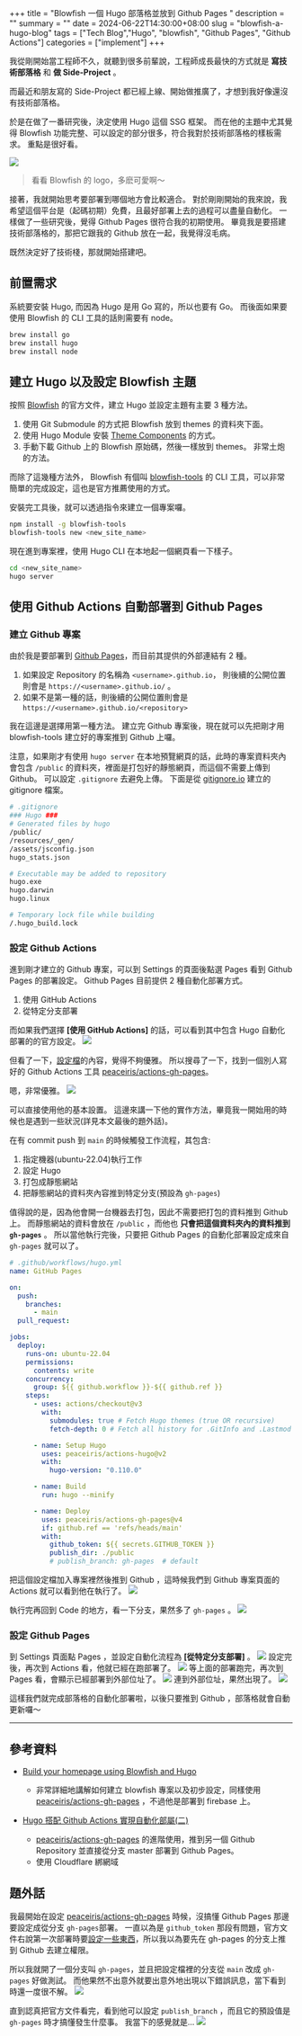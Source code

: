 +++
title = "Blowfish 一個 Hugo 部落格並放到 Github Pages "
description = ""
summary = ""
date = 2024-06-22T14:30:00+08:00
slug = "blowfish-a-hugo-blog"
tags = ["Tech Blog","Hugo", "blowfish", "Github Pages", "Github Actions"]
categories = ["implement"]
+++

我從剛開始當工程師不久，就聽到很多前輩說，工程師成長最快的方式就是 **寫技術部落格** 和 **做 Side-Project** 。

而最近和朋友寫的 Side-Project 都已經上線、開始做推廣了，才想到我好像還沒有技術部落格。

於是在做了一番研究後，決定使用 Hugo 這個 SSG 框架。
而在他的主題中尤其覺得 Blowfish 功能完整、可以設定的部分很多，符合我對於技術部落格的樣板需求。
重點是很好看。

![](files/Blowfish.png)

> 看看 Blowfish 的 logo，多麽可愛啊～

接著，我就開始思考要部署到哪個地方會比較適合。
對於剛剛開始的我來說，我希望這個平台是（起碼初期）免費，且最好部署上去的過程可以盡量自動化。
一樣做了一些研究後，覺得 Github Pages 很符合我的初期使用。
畢竟我是要搭建技術部落格的，那把它跟我的 Github 放在一起，我覺得沒毛病。

既然決定好了技術棧，那就開始搭建吧。

## 前置需求

系統要安裝 Hugo, 而因為 Hugo 是用 Go 寫的，所以也要有 Go。
而後面如果要使用 Blowfish 的 CLI 工具的話則需要有 node。

```bash
brew install go
brew install hugo
brew install node
```

## 建立 Hugo 以及設定 Blowfish 主題

按照 [Blowfish](https://blowfish.page/) 的官方文件，建立 Hugo 並設定主題有主要 3 種方法。

1. 使用 Git Submodule 的方式把 Blowfish 放到 themes 的資料夾下面。
2. 使用 Hugo Module 安裝 [Theme Components](https://gohugo.io/hugo-modules/theme-components/) 的方式。
3. 手動下載 Github 上的 Blowfish 原始碼，然後一樣放到 themes。 非常土炮的方法。

而除了這幾種方法外， Blowfish 有個叫 [blowfish-tools](https://github.com/nunocoracao/blowfish-tools) 的 CLI 工具，可以非常簡單的完成設定，這也是官方推薦使用的方式。

安裝完工具後，就可以透過指令來建立一個專案囉。

```bash
npm install -g blowfish-tools
blowfish-tools new <new_site_name>
```

現在進到專案裡，使用 Hugo CLI 在本地起一個網頁看一下樣子。

```bash
cd <new_site_name>
hugo server
```

## 使用 Github Actions 自動部署到 Github Pages

### 建立 Github 專案

由於我是要部署到 [Github Pages](https://pages.github.com/)，而目前其提供的外部連結有 2 種。

1. 如果設定 Repository 的名稱為 `<username>.github.io`， 則後續的公開位置則會是 `https://<username>.github.io/` 。
2. 如果不是第一種的話，則後續的公開位置則會是 `https://<username>.github.io/<repository>`

我在這邊是選擇用第一種方法。
建立完 Github 專案後，現在就可以先把剛才用 blowfish-tools 建立好的專案推到 Github 上囉。

注意，如果剛才有使用 `hugo server` 在本地預覽網頁的話，此時的專案資料夾內會包含 `/public` 的資料夾，裡面是打包好的靜態網頁，而這個不需要上傳到 Github。
可以設定 `.gitignore` 去避免上傳。
下面是從 [gitignore.io](https://www.toptal.com/developers/gitignore) 建立的 gitignore 檔案。

```bash
# .gitignore
### Hugo ###
# Generated files by hugo
/public/
/resources/_gen/
/assets/jsconfig.json
hugo_stats.json

# Executable may be added to repository
hugo.exe
hugo.darwin
hugo.linux

# Temporary lock file while building
/.hugo_build.lock
```

### 設定 Github Actions

進到剛才建立的 Github 專案，可以到 Settings 的頁面後點選 Pages 看到 Github Pages 的部署設定。
Github Pages 目前提供 2 種自動化部署方式。

1. 使用 GitHub Actions
2. 從特定分支部署

而如果我們選擇 **[使用 GitHub Actions]** 的話，可以看到其中包含 Hugo 自動化部署的的官方設定。
![](files/github-pages-build-and-deployment-options.png)

但看了一下，[設定檔](https://github.com/actions/starter-workflows/blob/main/pages/hugo.yml)的內容，覺得不夠優雅。
所以搜尋了一下，找到一個別人寫好的 Github Actions 工具 [peaceiris/actions-gh-pages](https://github.com/peaceiris/actions-gh-pages)。

嗯，非常優雅。
![](files/elegant.png)

可以直接使用他的基本設置。
這邊來講一下他的實作方法，畢竟我一開始用的時候也是遇到一些狀況(詳見本文最後的題外話)。

在有 commit push 到 `main` 的時候觸發工作流程，其包含:

1. 指定機器(ubuntu-22.04)執行工作
2. 設定 Hugo
3. 打包成靜態網站
4. 把靜態網站的資料夾內容推到特定分支(預設為 `gh-pages`)

值得說的是，因為他會開一台機器去打包，因此不需要把打包的資料推到 Github 上。
而靜態網站的資料會放在 `/public` ，而他也 **只會把這個資料夾內的資料推到 `gh-pages`** 。
所以當他執行完後，只要把 Github Pages 的自動化部署設定成來自 `gh-pages` 就可以了。

```yaml
# .github/workflows/hugo.yml
name: GitHub Pages

on:
  push:
    branches:
      - main
  pull_request:

jobs:
  deploy:
    runs-on: ubuntu-22.04
    permissions:
      contents: write
    concurrency:
      group: ${{ github.workflow }}-${{ github.ref }}
    steps:
      - uses: actions/checkout@v3
        with:
          submodules: true # Fetch Hugo themes (true OR recursive)
          fetch-depth: 0 # Fetch all history for .GitInfo and .Lastmod

      - name: Setup Hugo
        uses: peaceiris/actions-hugo@v2
        with:
          hugo-version: "0.110.0"

      - name: Build
        run: hugo --minify

      - name: Deploy
        uses: peaceiris/actions-gh-pages@v4
        if: github.ref == 'refs/heads/main'
        with:
          github_token: ${{ secrets.GITHUB_TOKEN }}
          publish_dir: ./public
          # publish_branch: gh-pages  # default
```

把這個設定檔加入專案裡然後推到 Github ，這時候我們到 Github 專案頁面的 Actions 就可以看到他在執行了。
![](files/github-actions-workflow-AxRPW5EG6C.png)

執行完再回到 Code 的地方，看一下分支，果然多了 `gh-pages` 。
![](files/github-switch-branches-tags.png)

### 設定 Github Pages

到 Settings 頁面點 Pages ，並設定自動化流程為 **[從特定分支部署]** 。
![](files/github-pages-build-and-deployment-settings.png)
設定完後，再次到 Actions 看，他就已經在跑部署了。
![](files/github-actions-workflow-overview-BYlqzIXbWz.png)
等上面的部署跑完，再次到 Pages 看，會顯示已經部署到外部位址了。
![](files/github-pages-site-live-notification-12S7XwQ9iB.png)
連到外部位址，果然出現了。
![](files/blowfish-website-homepage-upPOSd_KmI.png)

這樣我們就完成部落格的自動化部署啦，以後只要推到 Github ，部落格就會自動更新囉～

---
## 參考資料

- [Build your homepage using Blowfish and Hugo](https://n9o.xyz/posts/202310-blowfish-tutorial/)

  - 非常詳細地講解如何建立 blowfish 專案以及初步設定，同樣使用 [peaceiris/actions-gh-pages](https://github.com/peaceiris/actions-gh-pages) ，不過他是部署到 firebase 上。

- [Hugo 搭配 Github Actions 實現自動化部屬(二)](https://josh-ku.com/post/hugo-install-p2/)
  - [peaceiris/actions-gh-pages](https://github.com/peaceiris/actions-gh-pages) 的進階使用，推到另一個 Github Repository 並直接從分支 master 部署到 Github Pages。
  - 使用 Cloudflare 綁網域

## 題外話

我最開始在設定 [peaceiris/actions-gh-pages](https://github.com/peaceiris/actions-gh-pages) 時候，沒搞懂 Github Pages 那邊要設定成從分支 `gh-pages`部署。
一直以為是 `github_token` 那段有問題，官方文件右說第一次部署時要[設定一些東西](https://github.com/peaceiris/actions-gh-pages?tab=readme-ov-file#%EF%B8%8F-first-deployment-with-github_token)，所以我以為要先在 gh-pages 的分支上推到 Github 去建立權限。

所以我就開了一個分支叫 `gh-pages`，並且把設定檔裡的分支從 `main` 改成 `gh-pages` 好做測試。
而他果然不出意外就要出意外地出現以下錯誤訊息，當下看到時還一度很不解。
![](files/deploy-action-failed.png)

直到認真把官方文件看完，看到他可以設定 `publish_branch` ，而且它的預設值是 `gh-pages` 時才搞懂發生什麼事。
我當下的感覺就是...
![](files/bike_fall.png)
